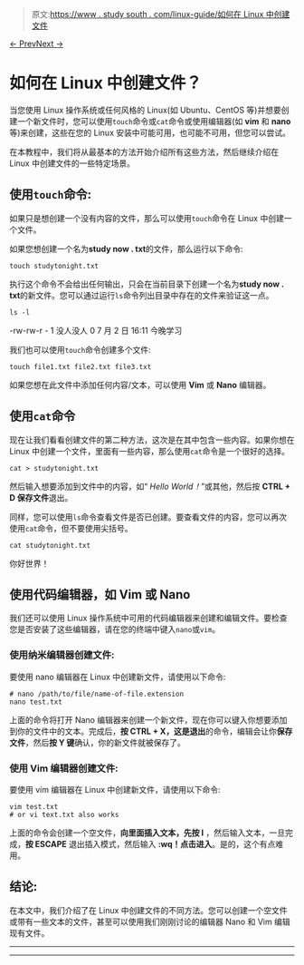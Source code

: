 > 原文:[https://www . study south . com/linux-guide/如何在 Linux 中创建文件](https://www.studytonight.com/linux-guide/how-to-create-a-file-in-linux)

[← Prev](/linux-guide/how-to-add-user-in-linux "Add User")[Next →](/linux-guide/how-to-create-directory-in-linux-mkdir-command "Create a new Directory")

# 如何在 Linux 中创建文件？

当您使用 Linux 操作系统或任何风格的 Linux(如 Ubuntu、CentOS 等)并想要创建一个新文件时，您可以使用`touch`命令或`cat`命令或使用编辑器(如 **vim** 和 **nano** 等)来创建，这些在您的 Linux 安装中可能可用，也可能不可用，但您可以尝试。

在本教程中，我们将从最基本的方法开始介绍所有这些方法，然后继续介绍在 Linux 中创建文件的一些特定场景。

## 使用`touch`命令:

如果只是想创建一个没有内容的文件，那么可以使用`touch`命令在 Linux 中创建一个文件。

如果您想创建一个名为**study now . txt**的文件，那么运行以下命令:

```
touch studytonight.txt
```

执行这个命令不会给出任何输出，只会在当前目录下创建一个名为**study now . txt**的新文件。您可以通过运行`ls`命令列出目录中存在的文件来验证这一点。

```
ls -l
```

-rw-rw-r - 1 没人没人 0 7 月 2 日 16:11 今晚学习

我们也可以使用`touch`命令创建多个文件:

```
touch file1.txt file2.txt file3.txt
```

如果您想在此文件中添加任何内容/文本，可以使用 **Vim** 或 **Nano** 编辑器。

## 使用`cat`命令

现在让我们看看创建文件的第二种方法，这次是在其中包含一些内容。如果你想在 Linux 中创建一个文件，里面有一些内容，那么使用`cat`命令是一个很好的选择。

```
cat > studytonight.txt
```

然后输入想要添加到文件中的内容，如“ *Hello World！*”或其他，然后按 **CTRL + D 保存文件**退出。

同样，您可以使用`ls`命令查看文件是否已创建。要查看文件的内容，您可以再次使用`cat`命令，但不要使用尖括号。

```
cat studytonight.txt
```

你好世界！

## 使用代码编辑器，如 Vim 或 Nano

我们还可以使用 Linux 操作系统中可用的代码编辑器来创建和编辑文件。要检查您是否安装了这些编辑器，请在您的终端中键入`nano`或`vim`。

### 使用纳米编辑器创建文件:

要使用 nano 编辑器在 Linux 中创建新文件，请使用以下命令:

```
# nano /path/to/file/name-of-file.extension
nano test.txt
```

上面的命令将打开 Nano 编辑器来创建一个新文件，现在你可以键入你想要添加到你的文件中的文本。完成后，**按 CTRL + X，**这是**退出**的命令，编辑会让你**保存文件**，然后**按 Y 键**确认，你的新文件就被保存了。

### 使用 Vim 编辑器创建文件:

要使用 vim 编辑器在 Linux 中创建新文件，请使用以下命令:

```
vim test.txt
# or vi text.txt also works
```

上面的命令会创建一个空文件，**向里面插入文本，先按 I** ，然后输入文本，一旦完成，**按 ESCAPE** 退出插入模式，然后输入 **:wq！**点击**进入**。是的，这个有点难用。

## 结论:

在本文中，我们介绍了在 Linux 中创建文件的不同方法。您可以创建一个空文件或带有一些文本的文件，甚至可以使用我们刚刚讨论的编辑器 Nano 和 Vim 编辑现有文件。

* * *

* * *